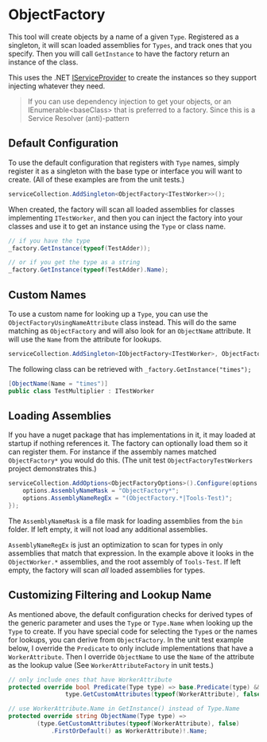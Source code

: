# ObjectFactory

This tool will create objects by a name of a given `Type`. Registered as a singleton, it will scan loaded assemblies for `Types`, and track ones that you specify. Then you will call `GetInstance` to have the factory return an instance of the class.

This uses the .NET [IServiceProvider](https://docs.microsoft.com/en-us/dotnet/api/system.iserviceprovider?view=net-6.0) to create the instances so they support injecting whatever they need.

> If you can use dependency injection to get your objects, or an IEnumerable&lt;baseClass&gt; that is preferred to a factory. Since this is a Service Resolver (anti)-pattern

## Default Configuration

To use the default configuration that registers with `Type` names, simply register it as a singleton with the base type or interface you will want to create. (All of these examples are from the unit tests.)

```csharp
serviceCollection.AddSingleton<ObjectFactory<ITestWorker>>();
```

When created, the factory will scan all loaded assemblies for classes implementing `ITestWorker`, and then you can inject the factory into your classes and use it to get an instance using the `Type` or class name.

```csharp
// if you have the type
_factory.GetInstance(typeof(TestAdder));

// or if you get the type as a string
_factory.GetInstance(typeof(TestAdder).Name);
```

## Custom Names

To use a custom name for looking up a `Type`, you can use the `ObjectFactoryUsingNameAttribute` class instead. This will do the same matching as `ObjectFactory` and will also look for an `ObjectName` attribute. It will use the `Name` from the attribute for lookups.

```csharp
serviceCollection.AddSingleton<IObjectFactory<ITestWorker>, ObjectFactoryUsingNameAttribute<ITestWorker>>();
```

The following class can be retrieved with `_factory.GetInstance("times");`

```csharp
[ObjectName(Name = "times")]
public class TestMultiplier : ITestWorker
```

## Loading Assemblies

If you have a nuget package that has implementations in it, it may loaded at startup if nothing references it. The factory can optionally load them so it can register them. For instance if the assembly names matched `ObjectFactory*` you would do this. (The unit test `ObjectFactoryTestWorkers` project demonstrates this.)

```csharp
serviceCollection.AddOptions<ObjectFactoryOptions>().Configure(options => {
    options.AssemblyNameMask = "ObjectFactory*";
    options.AssemblyNameRegEx = "(ObjectFactory.*|Tools-Test)";
});
```

The `AssemblyNameMask` is a file mask for loading assemblies from the `bin` folder. If left empty, it will not load any additional assemblies.

`AssemblyNameRegEx` is just an optimization to scan for types in only assemblies that match that expression. In the example above it looks in the `ObjectWorker.*` assemblies, and the root assembly of `Tools-Test`. If left empty, the factory will scan _all_ loaded assemblies for types.

## Customizing Filtering and Lookup Name

As mentioned above, the default configuration checks for derived types of the generic parameter and uses the `Type` or `Type.Name` when looking up the `Type` to create. If you have special code for selecting the `Type`s or the names for lookups, you can derive from `ObjectFactory`. In the unit test example below, I override the `Predicate` to only include implementations that have a `WorkerAttribute`. Then I override `ObjectName` to use the `Name` of the attribute as the lookup value (See `WorkerAttributeFactory` in unit tests.)

```csharp
// only include ones that have WorkerAttribute
protected override bool Predicate(Type type) => base.Predicate(type) &&
                type.GetCustomAttributes(typeof(WorkerAttribute), false).Any();

// use WorkerAttribute.Name in GetInstance() instead of Type.Name
protected override string ObjectName(Type type) =>
        (type.GetCustomAttributes(typeof(WorkerAttribute), false)
            .FirstOrDefault() as WorkerAttribute)!.Name;
```
